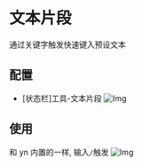 # 文本片段

通过关键字触发快速键入预设文本

## 配置

- [状态栏]工具-文本片段
![Img](https://github.com/zhyipeng/yank-note-extension-snippet/blob/main/doc/config.png?raw=true)

## 使用
和 yn 内置的一样, 输入`/`触发
![Img](https://github.com/zhyipeng/yank-note-extension-snippet/blob/main/doc/trigger.png?raw=true)
